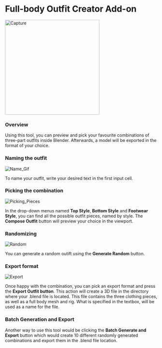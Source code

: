 
# Full-body Outfit Creator Add-on

<img width="312" alt="Capture" src="https://user-images.githubusercontent.com/46087451/197553643-e7637a82-9e50-48d5-8603-38d09e335c26.PNG">

### Overview 

Using this tool, you can preview and pick your favourite combinations of three-part outfits inside Blender. Afterwards, a model will be exported in the format of your choice.

### Naming the outfit 

![Name_Gif](https://user-images.githubusercontent.com/46087451/197572177-dc47b2e8-df50-492b-a5cc-f7b102d70fbb.gif)

To name your outfit, write your desired text in the first input cell.

### Picking the combination

![Picking_Pieces](https://user-images.githubusercontent.com/46087451/197572202-95468d4b-010c-46ee-a97d-25bb4084d65c.gif)

In the drop-down menus named **Top Style**, **Bottom Style** and **Footwear Style**, you can find all the possible outfit pieces, named by style. 
The **Compose Outfit** button will preview your choice in the viewport.

### Randomizing

![Random](https://user-images.githubusercontent.com/46087451/197575461-8918a3b7-6678-4ebc-9b5d-9e7b52df0a6d.gif)

You can generate a random outift using the **Generate Random** button. 

### Export format 

![Export](https://user-images.githubusercontent.com/46087451/197573963-06585ad8-8bce-4d7f-878a-0a285d7e80fc.gif)

Once happy with the combination, you can pick an export format and press the **Export Outfit button**. This action will create a 3D file in the directory where your .blend file is located. This file contains the three clothing pieces, as well as a full body mesh and rig. What is specified in the textbox, will be used as a name for the file.

### Batch Generation and Export
Another way to use this tool would be clicking the **Batch Generate and Export** button which would create 10 different randomly generated combinations and export them in the .blend file location.
